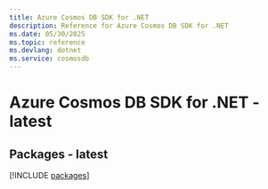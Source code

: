 ```yaml
---
title: Azure Cosmos DB SDK for .NET
description: Reference for Azure Cosmos DB SDK for .NET
ms.date: 05/30/2025
ms.topic: reference
ms.devlang: dotnet
ms.service: cosmosdb
---
```

# Azure Cosmos DB SDK for .NET - latest
## Packages - latest
[!INCLUDE [packages](cosmos-db-index.md)]
